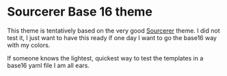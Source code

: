 # Sourcerer Base 16 theme

This theme is tentatively based on the very good
[Sourcerer](https://sourcerer.xeno.nu) theme. I did not test it, I just want to
have this ready if one day I want to go the base16 way with my colors.

If someone knows the lightest, quickest way to test the templates in a base16
yaml file I am all ears.

